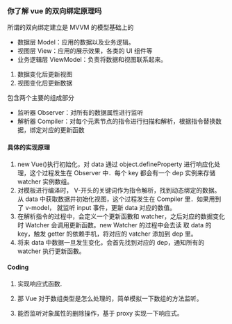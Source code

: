 ### 你了解 vue 的双向绑定原理吗

所谓的双向绑定建立是 MVVM 的模型基础上的

- 数据层 Model：应用的数据以及业务逻辑。
- 视图层 View：应用的展示效果，各类的 UI 组件等
- 业务逻辑层 ViewModel：负责将数据和视图联系起来。

1. 数据变化后更新视图
2. 视图变化后更新数据

包含两个主要的组成部分

- 监听器 Observer：对所有的数据属性进行监听
- 解析器 Compiler：对每个元素节点的指令进行扫描和解析，根据指令替换数据，绑定对应的更新函数

#### 具体的实现原理

1. new Vue()执行初始化，对 data 通过 object.defineProperty 进行响应化处理，这个过程发生在 Observer 中．每个 key 都会有一个 dep
   实例来存储 watcher 实例数组。
2. 对模板进行编泽时， V-开头的关键词作为指令解析，找到动态绑定的数据。从 data 中获取数据井初始化视图，这个过程发生在 Compiler
   里．如果用到了 v-model， 就监听 input 事件，更新 data 对应的数值。
3. 在解析指令的过程中，会定义一个更新函數和 watcher，之后对应的数据变化时 Watcher 会调用更新函数。new Watcher 的过程中会去读
   取 data 的 key，触发 getter 的依赖手机，将对应的 vatcher 添加到 dep 里。
4. 将来 data 中数据一旦发生变化，会首先找到对应的 dep，通知所有的 watcher 执行更新函數。

#### Coding

1. 实现响应式函数.

2. 那 Vue 对于数组类型是怎么处理的，简单模拟一下数组的方法监听。

3. 能否监听对象属性的删除操作，基于 proxy 实现一下响应式。
